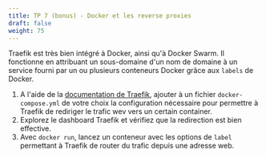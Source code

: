 ```yaml
---
title: TP 7 (bonus) - Docker et les reverse proxies
draft: false
weight: 75
---
```


Traefik est très bien intégré à Docker, ainsi qu'à Docker Swarm.
Il fonctionne en attribuant un sous-domaine d'un nom de domaine à un service fourni par un ou plusieurs conteneurs Docker grâce aux `labels` de Docker.

1. A l'aide de la [documentation de Traefik](https://doc.traefik.io/traefik/getting-started/quick-start/), ajouter à un fichier `docker-compose.yml` de votre choix la configuration nécessaire pour permettre à Traefik de rediriger le trafic wev vers un certain container.
2. Explorez le dashboard Traefik et vérifiez que la redirection est bien effective.
3. Avec `docker run`, lancez un conteneur avec les options de `label` permettant à Traefik de router du trafic depuis une adresse web.
<!-- 2. Faites de même pour un cluster Docker Swarm -->